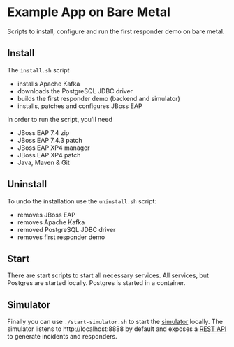 # Example App on Bare Metal

Scripts to install, configure and run the first responder demo on bare metal. 

## Install

The `install.sh` script 

- installs Apache Kafka
- downloads the PostgreSQL JDBC driver
- builds the first responder demo (backend and simulator)
- installs, patches and configures JBoss EAP

In order to run the script, you'll need

- JBoss EAP 7.4 zip
- JBoss EAP 7.4.3 patch
- JBoss EAP XP4 manager
- JBoss EAP XP4 patch
- Java, Maven & Git

## Uninstall

To undo the installation use the `uninstall.sh` script:

- removes JBoss EAP
- removes Apache Kafka
- removed PostgreSQL JDBC driver
- removes first responder demo

## Start

There are start scripts to start all necessary services. All services, but Postgres are started locally. Postgres is started in a container.   

## Simulator 

Finally you can use `./start-simulator.sh` to start the [simulator](https://github.com/wildfly-extras/first-responder-demo/tree/main/simulator) locally. The simulator listens to http://localhost:8888 by default and exposes a [REST API](https://github.com/wildfly-extras/first-responder-demo/blob/main/simulator/src/main/java/org/cajun/navy/util/GeneratorResource.java) to generate incidents and responders. 
